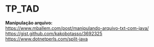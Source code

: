 # TP_TAD

**Manipulação arquivo:**  
https://www.mballem.com/post/manipulando-arquivo-txt-com-java/  
https://gist.github.com/kakobotasso/3692325  
https://www.dotnetperls.com/split-java  
